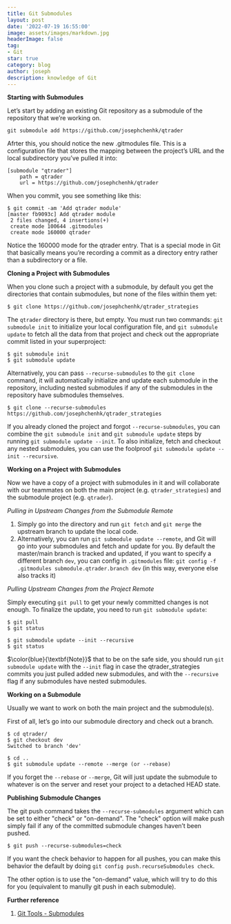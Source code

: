```yaml
---
title: Git Submodules
layout: post
date: '2022-07-19 16:55:00'
image: assets/images/markdown.jpg
headerImage: false
tag:
- Git
star: true
category: blog
author: joseph
description: knowledge of Git
---
```


<head>
    <script src="https://cdn.mathjax.org/mathjax/latest/MathJax.js?config=TeX-AMS-MML_HTMLorMML" type="text/javascript"></script>
    <script type="text/x-mathjax-config">
        MathJax.Hub.Config({
            tex2jax: {
            skipTags: ['script', 'noscript', 'style', 'textarea', 'pre'],
            inlineMath: [['$','$']]
            }
        });
    </script>
</head>

**Starting with Submodules**

Let’s start by adding an existing Git repository as a submodule of the repository that we’re working on.

```
git submodule add https://github.com/josephchenhk/qtrader
```

Afrter this, you should notice the new .gitmodules file. This is a configuration file that stores the mapping between the project’s URL and the local subdirectory you’ve pulled it into:

```
[submodule "qtrader"]
	path = qtrader
	url = https://github.com/josephchenhk/qtrader
```

When you commit, you see something like this:

```
$ git commit -am 'Add qtrader module'
[master fb9093c] Add qtrader module
 2 files changed, 4 insertions(+)
 create mode 100644 .gitmodules
 create mode 160000 qtrader
 ```
Notice the 160000 mode for the qtrader entry. That is a special mode in Git that basically means you’re recording a commit as a directory entry rather than a subdirectory or a file.

**Cloning a Project with Submodules**

When you clone such a project with a submodule, by default you get the directories that contain submodules, but none of the files within them yet:

```
$ git clone https://github.com/josephchenhk/qtrader_strategies
```

The `qtrader` directory is there, but empty. You must run two commands: `git submodule init` to initialize your local configuration file, and `git submodule update` to fetch all the data from that project and check out the appropriate commit listed in your superproject:

```
$ git submodule init
$ git submodule update
```

Alternatively, you can pass `--recurse-submodules` to the `git clone` command, it will automatically initialize and update each submodule in the repository, including nested submodules if any of the submodules in the repository have submodules themselves.

```
$ git clone --recurse-submodules https://github.com/josephchenhk/qtrader_strategies
```

If you already cloned the project and forgot `--recurse-submodules`, you can combine the `git submodule init` and `git submodule update` steps by running `git submodule update --init`. To also initialize, fetch and checkout any nested submodules, you can use the foolproof `git submodule update --init --recursive`.

**Working on a Project with Submodules**

Now we have a copy of a project with submodules in it and will collaborate with our teammates on both the main project (e.g. `qtrader_strategies`) and the submodule project (e.g. `qtrader`).

*Pulling in Upstream Changes from the Submodule Remote*

1. Simply go into the directory and run `git fetch` and `git merge` the upstream branch to update the local code.
2. Alternatively, you can run `git submodule update --remote`, and Git will go into your submodules and fetch and update for you. By default the master/main branch is tracked and updated, if you want to specify a different branch `dev`, you can config in `.gitmodules` file: `git config -f .gitmodules submodule.qtrader.branch dev` (in this way, everyone else also tracks it)

*Pulling Upstream Changes from the Project Remote*

Simply executing `git pull` to get your newly committed changes is not enough. To finalize the update, you need to run `git submodule update`:

```
$ git pull
$ git status

$ git submodule update --init --recursive
$ git status
```

$\color{blue}{\textbf{Note}}$ that to be on the safe side, you should run `git submodule update` with the `--init` flag in case the qtrader_strategies commits you just pulled added new submodules, and with the `--recursive` flag if any submodules have nested submodules.

**Working on a Submodule**

Usually we want to work on both the main project and the submodule(s). 

First of all, let’s go into our submodule directory and check out a branch.

```
$ cd qtrader/
$ git checkout dev
Switched to branch 'dev'

$ cd ..
$ git submodule update --remote --merge (or --rebase)
```

If you forget the `--rebase` or `--merge`, Git will just update the submodule to whatever is on the server and reset your project to a detached HEAD state.

**Publishing Submodule Changes**

The git push command takes the `--recurse-submodules` argument which can be set to either "check" or "on-demand". The "check" option will make push simply fail if any of the committed submodule changes haven’t been pushed.

```
$ git push --recurse-submodules=check
```

If you want the check behavior to happen for all pushes, you can make this behavior the default by doing `git config push.recurseSubmodules check`.

The other option is to use the "on-demand" value, which will try to do this for you (equivalent to manully git push in each submodule).


**Further reference**

1. [Git Tools - Submodules](https://git-scm.com/book/en/v2/Git-Tools-Submodules)
